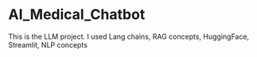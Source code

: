 # AI_Medical_Chatbot
This is the LLM project. I used Lang chains, RAG concepts,  HuggingFace, Streamlit, NLP concepts 
